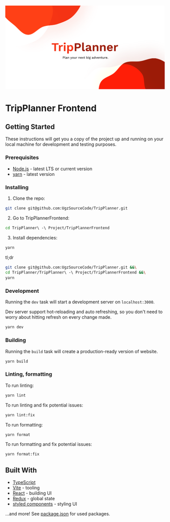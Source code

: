 ![](public/og.png 'Title')

# TripPlanner Frontend

## Getting Started

These instructions will get you a copy of the project up and running on your local machine for development and testing purposes.

### Prerequisites

- [Node.js](https://nodejs.org/en/) - latest LTS or current version
- [yarn](https://classic.yarnpkg.com/en/docs/install/) - latest version

### Installing

1. Clone the repo:

```sh
git clone git@github.com:UgzSourceCode/TripPlanner.git
```

2. Go to TripPlannerFrontend:

```sh
cd TripPlanner\ -\ Project/TripPlannerFrontend
```

3. Install dependencies:

```sh
yarn
```

tl;dr

```sh
git clone git@github.com:UgzSourceCode/TripPlanner.git &&\
cd TripPlanner/TripPlanner\ -\ Project/TripPlannerFrontend &&\
yarn
```

### Development

Running the `dev` task will start a development server on `localhost:3000`.

Dev server support hot-reloading and auto refreshing, so you don't need to worry about hitting refresh on every change made.

```sh
yarn dev
```

### Building

Running the `build` task will create a production-ready version of website.

```sh
yarn build
```

### Linting, formatting

To run linting:

```sh
yarn lint
```

To run linting and fix potential issues:

```sh
yarn lint:fix
```

To run formatting:

```sh
yarn format
```

To run formatting and fix potential issues:

```sh
yarn format:fix
```

## Built With

- [TypeScript](https://www.typescriptlang.org/)
- [Vite](https://vitejs.dev/) - tooling
- [React](https://reactjs.org/) - building UI
- [Redux](https://redux.js.org/) - global state
- [styled components](https://styled-components.com/) - styling UI

...and more! See [package.json](package.json) for used packages.

